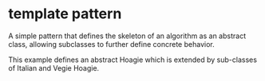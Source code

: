 # template pattern

A simple pattern that defines the skeleton of an algorithm as an abstract class, allowing subclasses to further define concrete behavior.

This example defines an abstract Hoagie which is extended by sub-classes of Italian and Vegie Hoagie.
